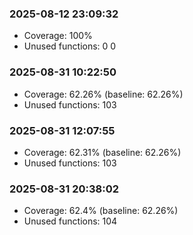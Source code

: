 ### 2025-08-12 23:09:32
- Coverage: 100%
- Unused functions: 0
0

### 2025-08-31 10:22:50
- Coverage: 62.26% (baseline: 62.26%)
- Unused functions: 103

### 2025-08-31 12:07:55
- Coverage: 62.31% (baseline: 62.26%)
- Unused functions: 103

### 2025-08-31 20:38:02
- Coverage: 62.4% (baseline: 62.26%)
- Unused functions: 104


